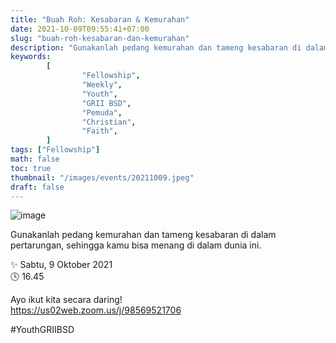 ```yaml
---
title: "Buah Roh: Kesabaran & Kemurahan"
date: 2021-10-09T09:55:41+07:00
slug: "buah-roh-kesabaran-dan-kemurahan"
description: "Gunakanlah pedang kemurahan dan tameng kesabaran di dalam pertarungan, sehingga kamu bisa menang di dalam dunia ini."
keywords:
        [
                "Fellowship",
                "Weekly",
                "Youth",
                "GRII BSD",
                "Pemuda",
                "Christian",
                "Faith",
        ]
tags: ["Fellowship"]
math: false
toc: true
thumbnail: "/images/events/20211009.jpeg"
draft: false
---
```


![image](/images/events/20211009.jpeg)

Gunakanlah pedang kemurahan dan tameng kesabaran di dalam pertarungan, sehingga kamu bisa menang di dalam dunia ini.

✨ Sabtu, 9 Oktober 2021\
🕓 16.45

Ayo ikut kita secara daring!\
https://us02web.zoom.us/j/98569521706

#YouthGRIIBSD

